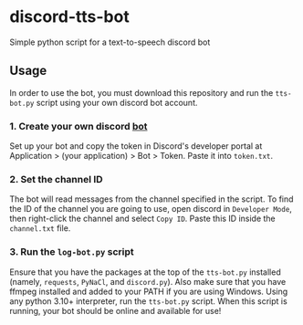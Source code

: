 # discord-tts-bot
Simple python script for a text-to-speech discord bot

## Usage
In order to use the bot, you must download this repository and run the `tts-bot.py` script using your own discord bot 
account.

### 1. Create your own discord [bot](https://discord.com/developers/docs/intro)
Set up your bot and copy the token in Discord's developer portal at Application > (your application) > Bot > Token. 
Paste it into `token.txt`.

### 2. Set the channel ID
The bot will read messages from the channel specified in the script. To find the ID of the channel you are going to use, 
open discord in `Developer Mode`, then right-click the channel and select `Copy ID`. 
Paste this ID inside the `channel.txt` file.

### 3. Run the `log-bot.py` script
Ensure that you have the packages at the top of the `tts-bot.py` installed (namely, `requests`, `PyNaCl`, and `discord.py`).
Also make sure that you have ffmpeg installed and added to your PATH if you are using Windows.
Using any python 3.10+ interpreter, run the `tts-bot.py` script.
When this script is running, your bot should be online and 
available for use!
